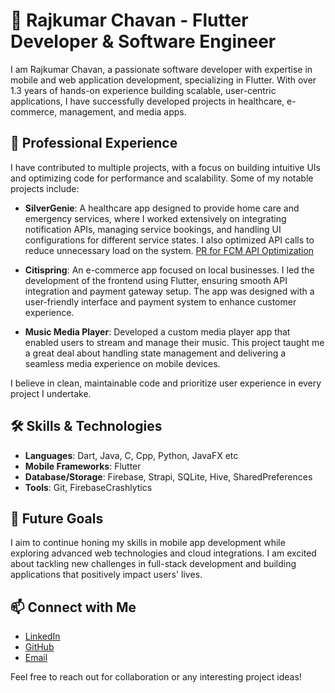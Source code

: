 # 👋 Rajkumar Chavan - Flutter Developer & Software Engineer

I am Rajkumar Chavan, a passionate software developer with expertise in mobile and web application development, specializing in Flutter. With over 1.3 years of hands-on experience building scalable, user-centric applications, I have successfully developed projects in healthcare, e-commerce, management, and media apps. 

## 💼 Professional Experience

I have contributed to multiple projects, with a focus on building intuitive UIs and optimizing code for performance and scalability. Some of my notable projects include:

- **SilverGenie**: A healthcare app designed to provide home care and emergency services, where I worked extensively on integrating notification APIs, managing service bookings, and handling UI configurations for different service states. I also optimized API calls to reduce unnecessary load on the system. [PR for FCM API Optimization](https://github.com/triveous/silvergenie-app/pull/198)
  
- **Citispring**: An e-commerce app focused on local businesses. I led the development of the frontend using Flutter, ensuring smooth API integration and payment gateway setup. The app was designed with a user-friendly interface and payment system to enhance customer experience.
  
- **Music Media Player**: Developed a custom media player app that enabled users to stream and manage their music. This project taught me a great deal about handling state management and delivering a seamless media experience on mobile devices.

I believe in clean, maintainable code and prioritize user experience in every project I undertake.

## 🛠 Skills & Technologies

- **Languages**: Dart, Java, C, Cpp, Python, JavaFX etc
- **Mobile Frameworks**: Flutter
- **Database/Storage**: Firebase, Strapi, SQLite, Hive, SharedPreferences
- **Tools**: Git, FirebaseCrashlytics

## 🚀 Future Goals

I aim to continue honing my skills in mobile app development while exploring advanced web technologies and cloud integrations. I am excited about tackling new challenges in full-stack development and building applications that positively impact users' lives.

## 📫 Connect with Me

- [LinkedIn](https://www.linkedin.com/in/raj3448)
- [GitHub](https://github.com/Raj3448)
- [Email](mailto:rajchavan3448@example.com)

Feel free to reach out for collaboration or any interesting project ideas!
